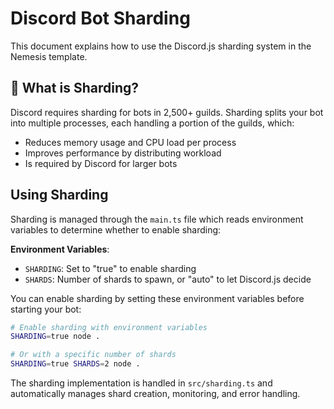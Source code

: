 # Discord Bot Sharding

This document explains how to use the Discord.js sharding system in the Nemesis template.

## 🤖 What is Sharding?

Discord requires sharding for bots in 2,500+ guilds. Sharding splits your bot into multiple processes, each handling a portion of the guilds, which:

- Reduces memory usage and CPU load per process
- Improves performance by distributing workload
- Is required by Discord for larger bots

## Using Sharding

Sharding is managed through the `main.ts` file which reads environment variables to determine whether to enable sharding:

**Environment Variables**:

- `SHARDING`: Set to "true" to enable sharding
- `SHARDS`: Number of shards to spawn, or "auto" to let Discord.js decide

You can enable sharding by setting these environment variables before starting your bot:

```bash
# Enable sharding with environment variables
SHARDING=true node .

# Or with a specific number of shards
SHARDING=true SHARDS=2 node .
```

The sharding implementation is handled in `src/sharding.ts` and automatically manages shard creation, monitoring, and error handling.
